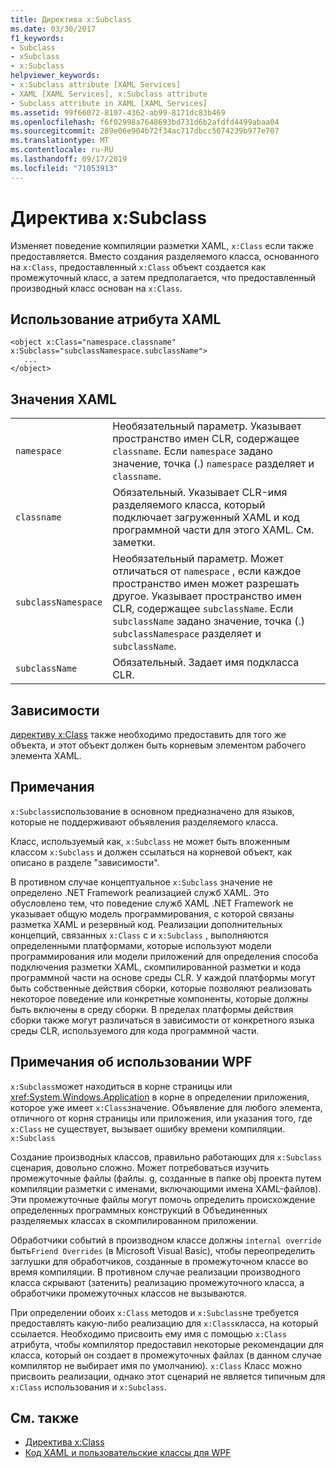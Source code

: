 ```yaml
---
title: Директива x:Subclass
ms.date: 03/30/2017
f1_keywords:
- Subclass
- xSubclass
- x:Subclass
helpviewer_keywords:
- x:Subclass attribute [XAML Services]
- XAML [XAML Services], x:Subclass attribute
- Subclass attribute in XAML [XAML Services]
ms.assetid: 99f66072-8107-4362-ab99-8171dc83b469
ms.openlocfilehash: f6f02998a7648693bd731d6b2afdfd4499abaa04
ms.sourcegitcommit: 289e06e904b72f34ac717dbcc5074239b977e707
ms.translationtype: MT
ms.contentlocale: ru-RU
ms.lasthandoff: 09/17/2019
ms.locfileid: "71053913"
---
```

# <a name="xsubclass-directive"></a>Директива x:Subclass
Изменяет поведение компиляции разметки XAML, `x:Class` если также предоставляется. Вместо создания разделяемого класса, основанного на `x:Class`, предоставленный `x:Class` объект создается как промежуточный класс, а затем предполагается, что предоставленный производный класс основан на `x:Class`.  
  
## <a name="xaml-attribute-usage"></a>Использование атрибута XAML  
  
```xaml  
<object x:Class="namespace.classname" x:Subclass="subclassNamespace.subclassName">  
   ...  
</object>  
```  
  
## <a name="xaml-values"></a>Значения XAML  
  
|||  
|-|-|  
|`namespace`|Необязательный параметр. Указывает пространство имен CLR, содержащее `classname`. Если `namespace` задано значение, точка (.) `namespace` разделяет и `classname`.|  
|`classname`|Обязательный. Указывает CLR-имя разделяемого класса, который подключает загруженный XAML и код программной части для этого XAML. См. заметки.|  
|`subclassNamespace`|Необязательный параметр. Может отличаться от `namespace` , если каждое пространство имен может разрешать другое. Указывает пространство имен CLR, содержащее `subclassName`. Если `subclassName` задано значение, точка (.) `subclassNamespace` разделяет и `subclassName`.|  
|`subclassName`|Обязательный. Задает имя подкласса CLR.|  
  
## <a name="dependencies"></a>Зависимости  
 [директиву x:Class](x-class-directive.md) также необходимо предоставить для того же объекта, и этот объект должен быть корневым элементом рабочего элемента XAML.  
  
## <a name="remarks"></a>Примечания  
 `x:Subclass`использование в основном предназначено для языков, которые не поддерживают объявления разделяемого класса.  
  
 Класс, используемый как, `x:Subclass` не может быть вложенным классом `x:Subclass` и должен ссылаться на корневой объект, как описано в разделе "зависимости".  
  
 В противном случае концептуальное `x:Subclass` значение не определено .NET Framework реализацией служб XAML. Это обусловлено тем, что поведение служб XAML .NET Framework не указывает общую модель программирования, с которой связаны разметка XAML и резервный код. Реализации дополнительных концепций, связанных `x:Class` с и `x:Subclass` , выполняются определенными платформами, которые используют модели программирования или модели приложений для определения способа подключения разметки XAML, скомпилированной разметки и кода программной части на основе среды CLR. У каждой платформы могут быть собственные действия сборки, которые позволяют реализовать некоторое поведение или конкретные компоненты, которые должны быть включены в среду сборки. В пределах платформы действия сборки также могут различаться в зависимости от конкретного языка среды CLR, используемого для кода программной части.  
  
## <a name="wpf-usage-notes"></a>Примечания об использовании WPF  
 `x:Subclass`может находиться в корне страницы или <xref:System.Windows.Application> в корне в определении приложения, которое уже имеет `x:Class`значение. Объявление для любого элемента, отличного от корня страницы или приложения, или указания того, где `x:Class` не существует, вызывает ошибку времени компиляции. `x:Subclass`  
  
 Создание производных классов, правильно работающих для `x:Subclass` сценария, довольно сложно. Может потребоваться изучить промежуточные файлы (файлы. g, созданные в папке obj проекта путем компиляции разметки с именами, включающими имена XAML-файлов). Эти промежуточные файлы могут помочь определить происхождение определенных программных конструкций в Объединенных разделяемых классах в скомпилированном приложении.  
  
 Обработчики событий в производном классе должны `internal override` быть`Friend Overrides` (в Microsoft Visual Basic), чтобы переопределить заглушки для обработчиков, созданные в промежуточном классе во время компиляции. В противном случае реализации производного класса скрывают (затенить) реализацию промежуточного класса, а обработчики промежуточных классов не вызываются.  
  
 При определении обоих `x:Class` методов и `x:Subclass`не требуется предоставлять какую-либо реализацию для `x:Class`класса, на который ссылается. Необходимо присвоить ему имя с помощью `x:Class` атрибута, чтобы компилятор предоставил некоторые рекомендации для класса, который он создает в промежуточных файлах (в данном случае компилятор не выбирает имя по умолчанию). `x:Class` Класс можно присвоить реализации, однако этот сценарий не является типичным для `x:Class` использования и `x:Subclass`.  
  
## <a name="see-also"></a>См. также

- [Директива x:Class](x-class-directive.md)
- [Код XAML и пользовательские классы для WPF](../wpf/advanced/xaml-and-custom-classes-for-wpf.md)
